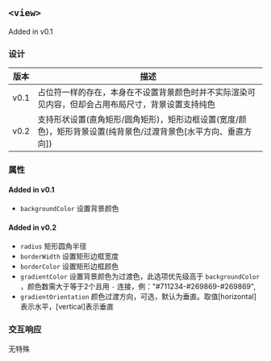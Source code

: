 ## `<view>`

Added in v0.1

### 设计
版本 | 描述
---|---
v0.1 | 占位符一样的存在，本身在不设置背景颜色时并不实际渲染可见内容，但却会占用布局尺寸，背景设置支持纯色
v0.2 | 支持形状设置(直角矩形/圆角矩形)，矩形边框设置(宽度/颜色)，矩形背景设置(纯背景色/过渡背景色[水平方向、垂直方向])

### 属性

#### Added in v0.1
- `backgroundColor` 设置背景颜色

#### Added in v0.2
- `radius` 矩形圆角半径
- `borderWidth` 设置矩形边框宽度
- `borderColor` 设置矩形边框颜色
- `gradientColor` 设置背景颜色为过渡色，此选项优先级高于 `backgroundColor` ，颜色数需大于等于2个且用 `-` 连接，例："#711234-#269869-#269869",
- `gradientOrientation` 颜色过渡方向，可选，默认为垂直。取值[horizontal]表示水平，[vertical]表示垂直

### 交互响应

无特殊
